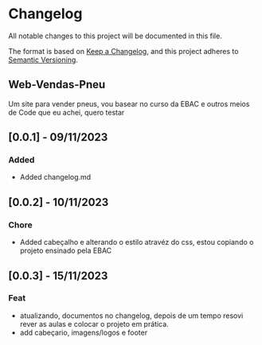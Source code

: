 # Changelog 
All notable changes to this project will be documented in this file.

The format is based on [Keep a Changelog](https://keepachangelog.com/en/1.0.0/), 
and this project adheres to [Semantic Versioning](https://semver.org/spec/v2.0.0.html).
## Web-Vendas-Pneu
 Um site para vender pneus, vou basear no curso da EBAC e outros meios de Code que eu achei, quero testar

## [0.0.1] - 09/11/2023
### Added 
- Added changelog.md
## [0.0.2] - 10/11/2023
### Chore
- Added cabeçalho e alterando o estilo atravéz do css, estou copiando o projeto ensinado pela EBAC
## [0.0.3] - 15/11/2023
### Feat 
- atualizando, documentos no changelog, depois de um tempo resovi rever as aulas e colocar o projeto em prática. 
- add cabeçario, imagens/logos e footer 